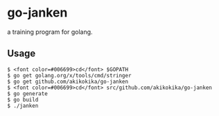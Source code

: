 # go-janken

a training program for golang.

## Usage

    $ <font color=#006699>cd</font> $GOPATH  
    $ go get golang.org/x/tools/cmd/stringer  
    $ go get github.com/akikokika/go-janken  
    $ <font color=#006699>cd</font> src/github.com/akikokika/go-janken  
    $ go generate  
    $ go build  
    $ ./janken  
